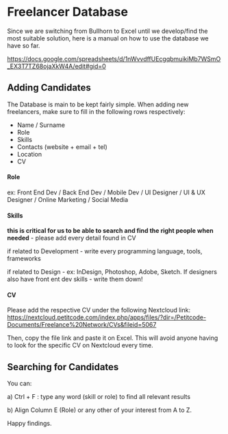 <!-- TITLE: Freelancer Database -->
<!-- SUBTITLE: A quick summary of Freelancer Database -->

# Freelancer Database

Since we are switching from Bullhorn to Excel until we develop/find the most suitable solution, here is a manual on how to use the database we have so far.

https://docs.google.com/spreadsheets/d/1nWvvdffUEcgqbmuikiMb7WSmO_EX3T7TZ68ojaXkW4A/edit#gid=0

## Adding Candidates

The Database is main to be kept fairly simple. When adding new freelancers, make sure to fill in the following rows respectively:

* Name / Surname
* Role
* Skills
* Contacts (website + email + tel)
* Location
* CV


#### Role

ex: Front End Dev / Back End Dev / Mobile Dev / UI Designer / UI & UX Designer / Online Marketing / Social Media 


#### Skills

**this is critical for us to be able to search and find the right people when needed** - please add every detail found in CV

if related to Development - write every programming language, tools, frameworks

if related to Design - ex: InDesign, Photoshop, Adobe, Sketch. If designers also have front ent dev skills - write them down!

#### CV

Please add the respective CV under the following Nextcloud link: https://nextcloud.petitcode.com/index.php/apps/files/?dir=/Petitcode-Documents/Freelance%20Network/CVs&fileid=5067

Then, copy the file link and paste it on Excel. This will avoid anyone having to look for the specific CV on Nextcloud every time.


## Searching for Candidates

You can:

a) Ctrl + F : type any word (skill or role) to find all relevant results

b) Align Column E (Role) or any other of your interest from A to Z.


Happy findings.
